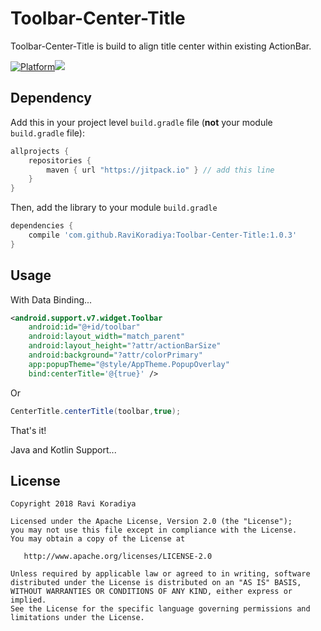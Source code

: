 # Toolbar-Center-Title

Toolbar-Center-Title is build to align title center within existing ActionBar.

[![Platform](https://img.shields.io/badge/platform-android-green.svg)](http://developer.android.com/index.html)[![](https://jitpack.io/v/RaviKoradiya/Toolbar-Center-Title.svg)](https://jitpack.io/#RaviKoradiya/Toolbar-Center-Title)

## Dependency

Add this in your project level `build.gradle` file (**not** your module `build.gradle` file):

```gradle
allprojects {
	repositories {
        maven { url "https://jitpack.io" } // add this line
    }
}
```

Then, add the library to your module `build.gradle`
```gradle
dependencies {
    compile 'com.github.RaviKoradiya:Toolbar-Center-Title:1.0.3'
}
```

## Usage

With Data Binding...

```xml
<android.support.v7.widget.Toolbar
	android:id="@+id/toolbar"
	android:layout_width="match_parent"
	android:layout_height="?attr/actionBarSize"
	android:background="?attr/colorPrimary"
	app:popupTheme="@style/AppTheme.PopupOverlay"
	bind:centerTitle='@{true}' />
```
Or

```java
CenterTitle.centerTitle(toolbar,true);
```
That's it!

Java and Kotlin Support...


License
--------

    Copyright 2018 Ravi Koradiya

    Licensed under the Apache License, Version 2.0 (the "License");
    you may not use this file except in compliance with the License.
    You may obtain a copy of the License at
    
       http://www.apache.org/licenses/LICENSE-2.0
    
    Unless required by applicable law or agreed to in writing, software
    distributed under the License is distributed on an "AS IS" BASIS,
    WITHOUT WARRANTIES OR CONDITIONS OF ANY KIND, either express or implied.
    See the License for the specific language governing permissions and
    limitations under the License.